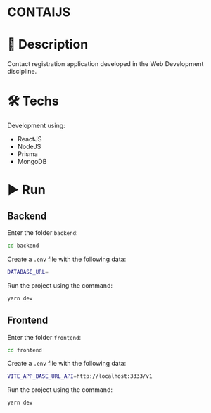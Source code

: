 # **CONTAIJS**

# **📜 Description**

Contact registration application developed in the Web Development discipline.

# **🛠️ Techs**
Development using:
- ReactJS 
- NodeJS
- Prisma
- MongoDB

# **▶️ Run**

## **Backend**
Enter the folder `backend`:
```bash
cd backend
```

Create a `.env` file with the following data:
```bash
DATABASE_URL=
```

Run the project using the command:
```bash
yarn dev
```
## **Frontend**
Enter the folder `frontend`:
```bash
cd frontend
```

Create a `.env` file with the following data:
```bash
VITE_APP_BASE_URL_API=http://localhost:3333/v1
```

Run the project using the command:
```bash
yarn dev
```